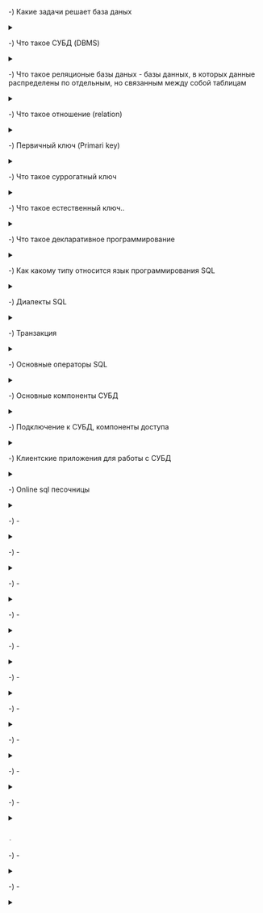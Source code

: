 
-) Какие задачи решает база даных

<details>

<summary></summary>



```javascript

- Хранение данных
- Получение данных
- Обработка


```
</details>

-) Что такое СУБД (DBMS)

<details>

<summary></summary>



```javascript

Система управления базами данных


```
</details>

-) Что такое реляционые базы даных - базы данных, в которых данные распределены по отдельным, но связанным между собой таблицам

<details>

<summary></summary>



```javascript

Что такое Кортеж (Tuple) - это множестов пар (имя атрибута, значени - фактически это строка таблицы, где имена атрибутов - это стобцы таблицы)


```
</details>

-) Что такое отношение (relation)

<details>

<summary></summary>



```javascript

Отношение (relation) - это множестов кортежей, соотвествующих одной схеме (На прикладном уровне это соотносится с таблицей)


```
</details>

-) Первичный ключ (Primari key)

<details>

<summary></summary>



```javascript

Поле или набор полей позволяющиее однозначно идентифицирова запись в БД. Если ключ состоит из нескольких полей, он называется составным.



```
</details>

-) Что такое суррогатный ключ

<details>

<summary></summary>



```javascript

автоматически сгенирированное поле, никак не связанное с информационным содержанием записи


```
</details>

-) Что такое естественный ключ..

<details>

<summary></summary>



```javascript

Естественный ключ, это ключ состоящий из информационных полей таблицы


```
</details>

-) Что такое декларативное программирование

<details>

<summary></summary>



```javascript

парадигма программирования, в которой задается спецификация решения задачи, то есть описывается ожидаемый результат, а не способ его получения.


```
</details>

-) Как какому типу относится язык программирования SQL

<details>

<summary></summary>



```javascript

декларативному


```

</details>

-) Диалекты SQL

<details>

<summary></summary>



```javascript

PL/SQL (Procedural Language SQL)
Oracle

Т/SQL (Transact SQL)
MSSQL

PL/pgSQL (Procedural Language PostGres SQL)
Postgresql

Множество других
в каждой СУБД, свой диалект


```

</details>

-) Транзакция

<details>

<summary></summary>



```javascript

это набор команд или инструкций которые выполняются как единый блок


```

</details>



-) Основные операторы SQL

<details>

<summary></summary>

![SQLCommands](SQLCommands)

```javascript





Data Definition Language (DDL) - группа операторов определения данных:
- create (создание новых объектов базы данных - таблиц)
- alter (изменение существующих объяетов - заполнение таблиц)
- drop (удаление объектов)

Data Manipulation Language (DML) - группа операторов для манипуляции с данными:

- insert (добавление новых данных)
- update (изменение данных)
- delete (удаление данных)
- select (выборка данных)

Data Control Language (DCL) - группа операторов определения доступа к данным:

- grant (предоставить  права на объект базы)
- revoke (отозвать у пользователя права на объект)
- deny (запрет на объект, имеет более высокий приоритет чем grant)

Transaction Control Language (TCL) - группа операций для управления транзакциями:

- begin transacton (определяем начало транзакции)
- commit transaction (применяет транзакцию, конечная точка)
- rollback transaction (откатывает все изменения транзакции)
- save transaction (устанавливает промежуточную точку сохранения внутри транзакции)


```

</details>


-) Основные компоненты СУБД

<details>

<summary></summary>



```javascript

- Storage tngine (подсистема хранения даных)
- Query parser (парсер и транслятор запросов)
- Query optimizer (оптимизатор запросов)
- Query executor (подисистема выполнения)
- Buffer cache (подсистема кэширования данных )

```

</details>

-) Подключение к СУБД, компоненты доступа

<details>

<summary></summary>



```javascript

ODBC (Open Database Connectivity)
програмный интерфейс (API) доступа к базам данных

JDBC (Java DataBase Connectivity)
программный интерфейс (API) доступа к базам данных в среде Java

Другие провайдеры


```
</details>

-) Клиентские приложения для работы с СУБД



<details>

<summary></summary>



```javascript

- Dbeaver (open-source, поддержка более 20-ти различных СУБД)

- Azure Data Dtudio (Microsoft, поддержка различных СУБД за счет плагинов)

- dbForge (компания Devart, трубуется покупка лицензии)

- DataGrip (компания JetBrain, требуется покупка лицензии)

- MSMS (компания Microsoft, только для MSSQL)

- PGAdmin (open-source, только для Postgres)


```
</details>

-) Online sql песочницы

<details>

<summary></summary>



```javascript

sqlfiddle.com

db-fiddle.com


```
</details>

-) -

<details>

<summary></summary>



```javascript

-


```
</details>

-) -

<details>

<summary></summary>



```javascript

-


```
</details>

-) -

<details>

<summary></summary>



```javascript

-


```
</details>

-) -

<details>

<summary></summary>



```javascript

-


```
</details>

-) -

<details>

<summary></summary>



```javascript

-


```

</details>

-) -

<details>

<summary></summary>



```javascript

-


```
</details>

-) -

<details>

<summary></summary>



```javascript

-


```
</details>

-) -

<details>

<summary></summary>



```javascript

-


```
</details>

-) -

<details>

<summary></summary>



```javascript

-


```
</details>

-) -

<details>

<summary></summary>

</details>

```javascript

-


```

</details>

-) -

<details>

<summary></summary>



```javascript

-


```
</details>

-) -

<details>

<summary></summary>



```javascript

-


```
</details>
